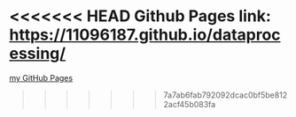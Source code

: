 <<<<<<< HEAD
Github Pages link:
https://11096187.github.io/dataprocessing/
=======
[my GitHub Pages](https://11096187.github.io/dataprocessing/)


>>>>>>> 7a7ab6fab792092dcac0bf5be8122acf45b083fa
